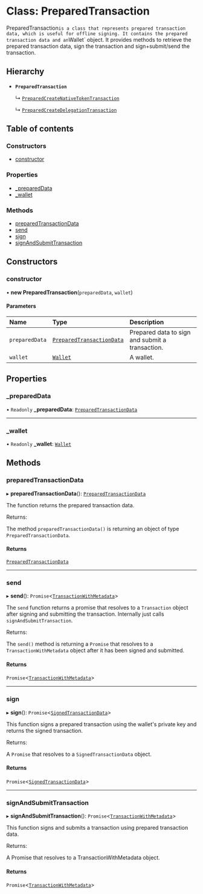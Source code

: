 # Class: PreparedTransaction

PreparedTransaction` is a class that represents prepared transaction data, which
is useful for offline signing. It contains the prepared transaction data and an
`Wallet` object. It provides methods to retrieve the prepared transaction data, sign
the transaction and sign+submit/send the transaction.

## Hierarchy

- **`PreparedTransaction`**

  ↳ [`PreparedCreateNativeTokenTransaction`](PreparedCreateNativeTokenTransaction.md)

  ↳ [`PreparedCreateDelegationTransaction`](PreparedCreateDelegationTransaction.md)

## Table of contents

### Constructors

- [constructor](PreparedTransaction.md#constructor)

### Properties

- [\_preparedData](PreparedTransaction.md#_prepareddata)
- [\_wallet](PreparedTransaction.md#_wallet)

### Methods

- [preparedTransactionData](PreparedTransaction.md#preparedtransactiondata)
- [send](PreparedTransaction.md#send)
- [sign](PreparedTransaction.md#sign)
- [signAndSubmitTransaction](PreparedTransaction.md#signandsubmittransaction)

## Constructors

### constructor

• **new PreparedTransaction**(`preparedData`, `wallet`)

#### Parameters

| Name | Type | Description |
| :------ | :------ | :------ |
| `preparedData` | [`PreparedTransactionData`](PreparedTransactionData.md) | Prepared data to sign and submit a transaction. |
| `wallet` | [`Wallet`](Wallet.md) | A wallet. |

## Properties

### \_preparedData

• `Readonly` **\_preparedData**: [`PreparedTransactionData`](PreparedTransactionData.md)

___

### \_wallet

• `Readonly` **\_wallet**: [`Wallet`](Wallet.md)

## Methods

### preparedTransactionData

▸ **preparedTransactionData**(): [`PreparedTransactionData`](PreparedTransactionData.md)

The function returns the prepared transaction data.

Returns:

The method `preparedTransactionData()` is returning an object of type
`PreparedTransactionData`.

#### Returns

[`PreparedTransactionData`](PreparedTransactionData.md)

___

### send

▸ **send**(): `Promise`\<[`TransactionWithMetadata`](TransactionWithMetadata.md)\>

The `send` function returns a promise that resolves to a `Transaction` object after signing
and submitting the transaction. Internally just calls `signAndSubmitTransaction`.

Returns:

The `send()` method is returning a `Promise` that resolves to a `TransactionWithMetadata` object after it
has been signed and submitted.

#### Returns

`Promise`\<[`TransactionWithMetadata`](TransactionWithMetadata.md)\>

___

### sign

▸ **sign**(): `Promise`\<[`SignedTransactionData`](SignedTransactionData.md)\>

This function signs a prepared transaction using the wallet's private key and returns
the signed transaction.

Returns:

A `Promise` that resolves to a `SignedTransactionData` object.

#### Returns

`Promise`\<[`SignedTransactionData`](SignedTransactionData.md)\>

___

### signAndSubmitTransaction

▸ **signAndSubmitTransaction**(): `Promise`\<[`TransactionWithMetadata`](TransactionWithMetadata.md)\>

This function signs and submits a transaction using prepared transaction data.

Returns:

A Promise that resolves to a TransactionWithMetadata object.

#### Returns

`Promise`\<[`TransactionWithMetadata`](TransactionWithMetadata.md)\>
